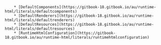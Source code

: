         * [DefaultComponents](https://gitbook-18.gitbook.io/au/runtime-html/literals/defaultcomponents)
        * [DefaultRenderers](https://gitbook-18.gitbook.io/au/runtime-html/literals/defaultrenderers)
        * [DefaultResources](https://gitbook-18.gitbook.io/au/runtime-html/literals/defaultresources)
        * [RuntimeHtmlConfiguration](https://gitbook-18.gitbook.io/au/runtime-html/literals/runtimehtmlconfiguration)
